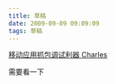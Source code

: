 ```yaml
---
title: 草稿
date: 2009-09-09 09:09:09
tags: 草稿
---
```


[移动应用抓包调试利器 Charles](https://www.jianshu.com/p/68684780c1b0)

需要看一下

